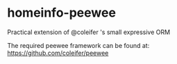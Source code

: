 # homeinfo-peewee
Practical extension of @coleifer 's small expressive ORM

The required peewee framework can be found at:
https://github.com/coleifer/peewee
